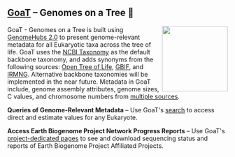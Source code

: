 ## [GoaT](https://goat.genomehubs.org) – Genomes on a Tree :goat:

<img align="right" src="https://pbs.twimg.com/profile_images/1478779508861853703/FUWR3orh_400x400.jpg" height="150px">

GoaT - Genomes on a Tree is built using [GenomeHubs 2.0](https://github.com/genomehubs/genomehubs) to present genome-relevant metadata for all Eukaryotic taxa across the tree of life. GoaT uses the [NCBI Taxonomy](https://www.ncbi.nlm.nih.gov/taxonomy) as the default backbone taxonomy, and adds synonyms from the following sources: [Open Tree of Life](https://tree.opentreeoflife.org/opentree/opentree13.4@ott304358/Eukaryota), [GBIF](https://www.gbif.org/species/search), and [IRMNG](https://www.irmng.org/index.php). Alternative backbone taxonomies will be implemented in the near future. Metadata in GoaT include, genome assembly attributes, genome sizes, C values, and chromosome numbers from [multiple sources](https://goat.genomehubs.org/sources).

**Queries of Genome-Relevant Metadata** – Use GoaT's [search](https://goat.genomehubs.org/search) to access direct and estimate values for any Eukaryote.

**Access Earth Biogenome Project Network Progress Reports** – Use GoaT's [project-dedicated pages](https://goat.genomehubs.org/projects) to see and download sequencing status and reports of Earth Biogenome Project Affiliated Projects.
